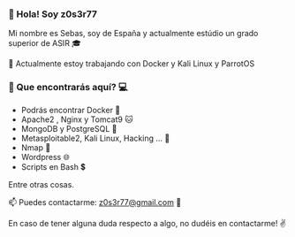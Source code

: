 ### :bust_in_silhouette: Hola! Soy z0s3r77

Mi nombre es Sebas, soy de España y actualmente estúdio un grado superior de ASIR :mortar_board:

🌱 Actualmente estoy trabajando con Docker y Kali Linux y ParrotOS

### :mag_right: Que encontrarás aquí? :computer:

   - Podrás encontrar Docker :whale2:
   - Apache2 , Nginx y Tomcat9 :cat:
   - MongoDB y PostgreSQL :bookmark_tabs:
   - Metasploitable2, Kali Linux, Hacking ... :space_invader:
   - Nmap :eyes:
   - Wordpress :globe_with_meridians:
   - Scripts en Bash :heavy_dollar_sign:

Entre otras cosas. 


📫 Puedes contactarme: z0s3r77@gmail.com :email:

En caso de tener alguna duda respecto a algo, no dudéis en contactarme! :v:


<!---
z0s3r77/z0s3r77 is a ✨ special ✨ repository because its `README.md` (this file) appears on your GitHub profile.
You can click the Preview link to take a look at your changes.
--->
